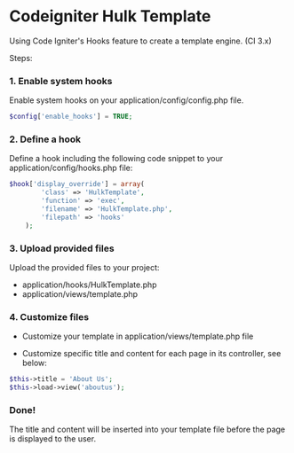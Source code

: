 # Codeigniter Hulk Template

Using Code Igniter's Hooks feature to create a template engine. (CI 3.x)

Steps:

### 1. Enable system hooks

Enable system hooks on your application/config/config.php file.

```php
$config['enable_hooks'] = TRUE;
```

### 2. Define a hook

Define a hook including the following code snippet to your application/config/hooks.php file:

```php
$hook['display_override'] = array(
		'class' => 'HulkTemplate',
		'function' => 'exec',
		'filename' => 'HulkTemplate.php',
		'filepath' => 'hooks'
	);
```

### 3. Upload provided files

Upload the provided files to your project:

- application/hooks/HulkTemplate.php
- application/views/template.php 

### 4. Customize files

- Customize your template in application/views/template.php file

- Customize specific title and content for each page in its controller, see below:

```php
$this->title = 'About Us';
$this->load->view('aboutus');
```

### Done!

The title and content will be inserted into your template file before the page is displayed to the user.
